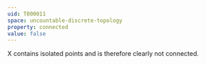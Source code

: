 ```yaml
---
uid: T000011
space: uncountable-discrete-topology
property: connected
value: false
---
```

X contains isolated points and is therefore clearly not connected.

